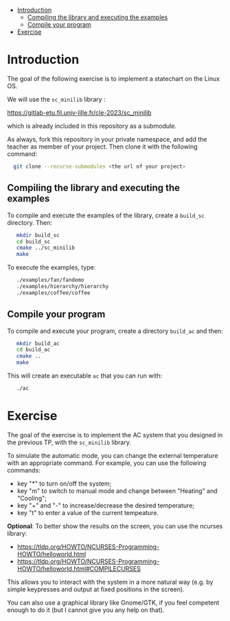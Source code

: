 - [Introduction](#org4d8f134)
  - [Compiling the library and executing the examples](#orgf90739b)
  - [Compile your program](#orgec5f67a)
- [Exercise](#org38866c5)



<a id="org4d8f134"></a>

# Introduction

The goal of the following exercise is to implement a statechart on the Linux OS.

We will use the `sc_minilib` library :

<https://gitlab-etu.fil.univ-lille.fr/cle-2023/sc_minilib>

which is already included in this repository as a submodule.

As always, fork this repository in your private namespace, and add the teacher as member of your project. Then clone it with the following command:

```sh
  git clone --recurse-submodules <the url of your project>
```


<a id="orgf90739b"></a>

## Compiling the library and executing the examples

To compile and execute the examples of the library, create a `build_sc` directory. Then:

```sh
   mkdir build_sc
   cd build_sc
   cmake ../sc_minilib
   make
```

To execute the examples, type:

```sh
   ./examples/fan/fandemo
   ./examples/hierarchy/hierarchy
   ./examples/coffee/coffee
```


<a id="orgec5f67a"></a>

## Compile your program

To compile and execute your program, create a directory `build_ac` and then:

```sh
   mkdir build_ac
   cd build_ac
   cmake ..
   make
```

This will create an executable `ac` that you can run with:

```sh
   ./ac 
```


<a id="org38866c5"></a>

# Exercise

The goal of the exercise is to implement the AC system that you designed in the previous TP, with the `sc_minilib` library.

To simulate the automatic mode, you can change the external temperature with an appropriate command. For example, you can use the following commands:

-   key "\*" to turn on/off the system;
-   key "m" to switch to manual mode and change between "Heating" and "Cooling";
-   key "+" and "-" to increase/decrease the desired temperature;
-   key "t" to enter a value of the current tempeature.

**Optional**: To better show the results on the screen, you can use the ncurses library:

-   <https://tldp.org/HOWTO/NCURSES-Programming-HOWTO/helloworld.html>
-   <https://tldp.org/HOWTO/NCURSES-Programming-HOWTO/helloworld.html#COMPILECURSES>

This allows you to interact with the system in a more natural way (e.g. by simple keypresses and output at fixed positions in the screen).

You can also use a graphical library like Gnome/GTK, if you feel competent enough to do it (but I cannot give you any help on that).
